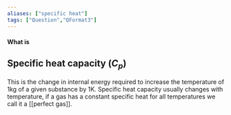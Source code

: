 ```yaml
---
aliases: ["specific heat"]
tags: ["Question","QFormat3"]
---
```


#### What is
## Specific heat capacity ($C_p$)
This is the change in internal energy required to increase the temperature of 1kg of a given substance by 1K. 
Specific heat capacity usually changes with temperature, if a gas has a constant specific heat for all temperatures we call it a [[perfect gas]].